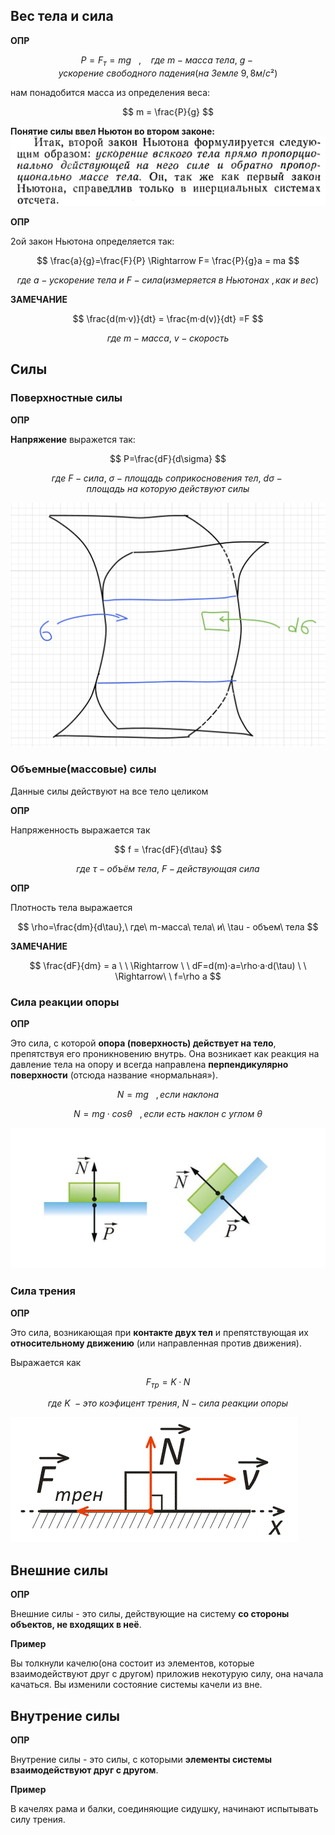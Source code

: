 ## Вес тела и сила

**ОПР**

$$
P=F_т = mg \ \ \ , \ \ \ \ где\ m-масса\ тела,\ g -ускорение\ свободного\ падения(на\ Земле\ 9,8 м/с²)
$$

нам понадобится масса из определения веса:

$$
m = \frac{P}{g}
$$

**Понятие силы ввел Ньютон во втором законе:**
![img1.png](img1.png)

**ОПР**

2ой закон Ньютона определяется так:

$$
\frac{a}{g}=\frac{F}{P} \Rightarrow F= \frac{P}{g}a = ma
$$

$$
где\ a-ускорение\ тела\ и\ F- сила (измеряется\ в\ Ньютонах \ , как \ и\ вес )
$$

**ЗАМЕЧАНИЕ**

$$
\frac{d(m·v)}{dt} = \frac{m·d(v)}{dt} =F
$$

$$
где\ m-масса,\ v-скорость
$$

## Силы

### Поверхностные силы

**ОПР**

**Напряжение** выражется так:

$$
P=\frac{dF}{d\sigma}
$$

$$
где\ F-сила,\ \sigma-площадь\ соприкосновения\ тел,\ d\sigma - площадь\ на\ которую\ действуют\ силы
$$

![img2.png](img2.png)

### Объемные(массовые) силы

Данные силы действуют на все тело целиком

**ОПР**

Напряженность выражается так

$$
f = \frac{dF}{d\tau}
$$

$$
где\ \tau-объём\ тела,\ F-действующая\ сила
$$

**ОПР**

Плотность тела выражается

$$
\rho=\frac{dm}{d\tau},\ где\ m-масса\ тела\ и\ \tau - объем\ тела
$$

**ЗАМЕЧАНИЕ**

$$
\frac{dF}{dm} = a \ \  \Rightarrow \ \ dF=d(m)·a=\rho·a·d(\tau) \ \ \Rightarrow\ \  f=\rho a
$$

### Сила реакции опоры

**ОПР**

Это сила, с которой **опора (поверхность) действует на тело**, препятствуя его проникновению внутрь. Она возникает как реакция на давление тела на опору и всегда направлена **перпендикулярно поверхности** (отсюда название «нормальная»).

$$
N=mg\ \ \ , если\ наклона
$$

$$
N=mg⋅cosθ \ \ \ , если\ есть\ наклон \ с \ углом \ θ
$$

![img4.png](img4.png)

### Сила трения

**ОПР**

Это сила, возникающая при **контакте двух тел** и препятствующая их **относительному движению** (или направленная против движения).

Выражается как

$$
F_{тр}=K·N
$$

$$
где\ K\ -это \ коэфицент\ трения,\ N-сила\ реакции\ опоры
$$

![img5.gif](img5.gif)


## Внешние силы

**ОПР**

Внешние силы - это силы, действующие на систему **со стороны объектов, не входящих в неё**.

**Пример**

Вы толкнули качелю(она состоит из элементов, которые взаимодействуют друг с другом) приложив некотурую силу, она начала качаться. Вы изменили состояние системы качели из вне.


## Внутрение силы

**ОПР**

Внутрение силы - это силы, с которыми **элементы системы взаимодействуют друг с другом**.

**Пример**

В качелях рама и балки, соединяющие сидушку, начинают испытывать силу трения.
